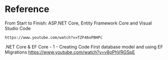 # Reference 

From Start to Finish: ASP.NET Core, Entity Framework Core and Visual Studio Code

    https://www.youtube.com/watch?v=TZF46oPBHPc
    

.NET Core & EF Core - 1 - Creating Code First database model and using EF Migrations
    https://www.youtube.com/watch?v=v8oPhVRGSpE







